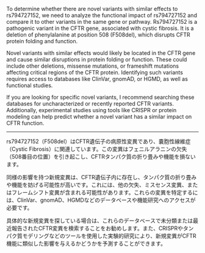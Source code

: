 To determine whether there are novel variants with similar effects to rs794727152, we need to analyze the functional impact of rs794727152 and compare it to other variants in the same gene or pathway. Rs794727152 is a pathogenic variant in the CFTR gene, associated with cystic fibrosis. It is a deletion of phenylalanine at position 508 (F508del), which disrupts CFTR protein folding and function.

Novel variants with similar effects would likely be located in the CFTR gene and cause similar disruptions in protein folding or function. These could include other deletions, missense mutations, or frameshift mutations affecting critical regions of the CFTR protein. Identifying such variants requires access to databases like ClinVar, gnomAD, or HGMD, as well as functional studies.

If you are looking for specific novel variants, I recommend searching these databases for uncharacterized or recently reported CFTR variants. Additionally, experimental studies using tools like CRISPR or protein modeling can help predict whether a novel variant has a similar impact on CFTR function.

---

rs794727152（F508del）はCFTR遺伝子の病原性変異であり、嚢胞性線維症（Cystic Fibrosis）に関連しています。この変異はフェニルアラニンの欠失（508番目の位置）を引き起こし、CFTRタンパク質の折り畳みや機能を損ないます。

同様の影響を持つ新規変異は、CFTR遺伝子内に存在し、タンパク質の折り畳みや機能を妨げる可能性が高いです。これには、他の欠失、ミスセンス変異、またはフレームシフト変異が含まれる可能性があります。これらの変異を特定するには、ClinVar、gnomAD、HGMDなどのデータベースや機能研究へのアクセスが必要です。

具体的な新規変異を探している場合は、これらのデータベースで未分類または最近報告されたCFTR変異を検索することをお勧めします。また、CRISPRやタンパク質モデリングなどのツールを使用した実験的研究により、新規変異がCFTR機能に類似した影響を与えるかどうかを予測することができます。